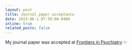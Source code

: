 ```yaml
---
layout: post
title: Journal paper acceptance
date: 2023-06-1 07:59:00-0400
inline: true
related_posts: false
---
```


My journal paper was accepted at [Frontiers in Psychiatry](https://www.frontiersin.org/journals/psychiatry) :sparkles: 
